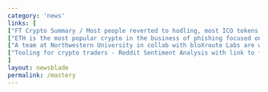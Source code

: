 ```yaml
---
category: 'news'
links: [
["FT Crypto Summary / Most people reverted to hodling, most ICO tokens are worthless, punter types are leaving, some (few) blockchain tech startups are valuable but slumping prices hurt them", "https://www.ft.com/content/7ed0c3b8-a1f3-11e8-85da-eeb7a9ce36e4"],
["ETH is the most popular crypto in the business of phishing focused on ICO platforms", "https://securelist.com/spam-and-phishing-in-q2-2018/87368/"],
["A team at Northwestern University in collab with bloXroute Labs are working on BTC scalability issues via improved node sync, without removing its decentralized nature", "https://www.marketwatch.com/story/a-team-at-northwestern-think-they-have-solved-one-of-bitcoins-biggest-problems-2018-08-14"],
["Tooling for crypto traders - Reddit Sentiment Analysis with link to full code so that you can literally $DYOR. By @rados_io", "https://buff.ly/2k61wRT"]
]
layout: newsblade
permalink: /mastery
---
```

